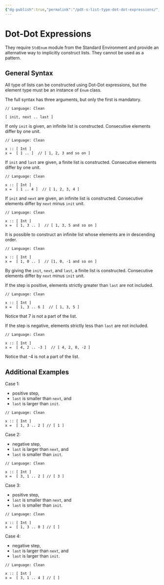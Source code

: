 ```yaml
---
{"dg-publish":true,"permalink":"/pdt-s-list-type-dot-dot-expressions/","created":"2023-07-17T01:39:07.306+07:00","updated":"2023-07-23T05:26:13.429+07:00"}
---
```



# Dot-Dot Expressions

They require `StdEnum` module from the Standard Environment and provide an alternative way to implicitly construct lists.
They cannot be used as a pattern.

## General Syntax

All type of lists can be constructed using Dot-Dot expressions, but the element type must be an instance of `Enum` class.

The full syntax has three arguments, but only the first is mandatory.

```Clean
// Language: Clean

[ init, next .. last ]
```

If only `init` is given, an infinite list is constructed.
Consecutive elements differ by one unit.

```Clean
// Language: Clean

x :: [ Int ]
x =  [ 1 .. ]  // [ 1, 2, 3 and so on ]
```

If `init` and `last` are given, a finite list is constructed.
Consecutive elements differ by one unit.

```Clean
// Language: Clean

x :: [ Int ]
x =  [ 1 .. 4 ]  // [ 1, 2, 3, 4 ] 
```

If `init` and `next` are given, an infinite list is constructed.
Consecutive elements differ by `next` minus `init` unit.

```Clean
// Language: Clean

x :: [ Int ]
x =  [ 1, 3 .. ]  // [ 1, 3, 5 and so on ]
```

It is possible to construct an infinite list whose elements are in descending order.

```Clean
// Language: Clean

x :: [ Int ]
x =  [ 1, 0 .. ]  // [1, 0, -1 and so on ]
```

By giving the `init`, `next`, and `last`, a finite list is constructed.
Consecutive elements differ by `next` minus `init` unit.

If the step is positive, elements strictly greater than `last` are not included.

```Clean
// Language: Clean

x :: [ Int ]
x =  [ 1, 3 .. 6 ]  // [ 1, 3, 5 ]
```

Notice that 7 is not a part of the list.

If the step is negative, elements strictly less than `last` are not included.

```Clean
// Language: Clean

x :: [ Int ]
x =  [ 4, 2 .. -3 ]  // [ 4, 2, 0, -2 ]
```

Notice that -4 is not a part of the list.

## Additional Examples

Case 1:
- positive step,
- `last` is smaller than `next`, and
- `last` is larger than `init`.

```Clean
// Language: Clean

x :: [ Int ]
x =  [ 1, 3 .. 2 ] // [ 1 ]
```

Case 2:
- negative step,
- `last` is larger than `next`, and
- `last` is smaller than `init`.

```Clean
// Language: Clean

x :: [ Int ]
x =  [ 3, 1 .. 2 ] // [ 3 ]
```

Case 3:
- positive step,
- `last` is smaller than `next`, and
- `last` is smaller than `init`.

```Clean
// Language: Clean

x :: [ Int ]
x =  [ 1, 3 .. 0 ] // [ ]
```

Case 4:
- negative step,
- `last` is larger than `next`, and
- `last` is larger than `init`.

```Clean
// Language: Clean

x :: [ Int ]
x =  [ 3, 1 .. 4 ] // [ ]
```

